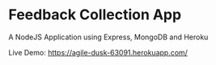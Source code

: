 # Feedback Collection App 
A NodeJS Application using Express, MongoDB and Heroku

Live Demo: https://agile-dusk-63091.herokuapp.com/
